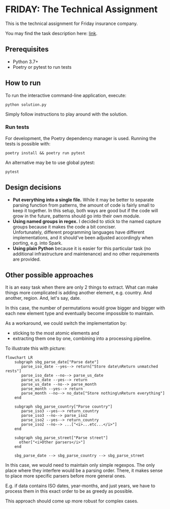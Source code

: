# FRIDAY: The Technical Assignment

This is the technical assignment for Friday insurance company.

You may find the task description here:
[link](https://gist.github.com/frank-kutzey-friday/76f9bf6b5b8901f7a88cab059fe606c9).

## Prerequisites

- Python 3.7+ 
- Poetry or pytest to run tests

## How to run

To run the interactive command-line application, execute:

```shell
python solution.py
```

Simply follow instructions to play around with the solution.

### Run tests

For development, the Poetry dependency manager is used. 
Running the tests is possible with:

```shell
poetry install && poetry run pytest
```

An alternative may be to use global pytest:

```shell
pytest
```

## Design decisions

- **Put everything into a single file.** While it may be better
  to separate parsing function from patterns,
  the amount of code is fairly small to keep it together.
  In this setup, both ways are good but if the code will grow in the future,
  patterns should go into their own module.
- **Using named groups in regex.**
  I decided to stick to the named capture groups because it makes
  the code a bit conciser.   
  Unfortunately, different programming languages have different
  implementations, and it should've been adjusted accordingly when porting,
  e.g. into Spark.
- **Using plain Python** because it is easier for this particular task
  (no additional infrastructure and maintenance) and no other requirements are provided.

## Other possible approaches

It is an easy task when there are only 2 things to extract.
What can make things more complicated is adding another element, e.g. country.
And another, region. And, let's say, date.

In this case, the number of permutations would grow bigger and bigger with each new
element type and eventually become impossible to maintain.

As a workaround, we could switch the implementation by:

- sticking to the most atomic elements and
- extracting them one by one, combining into a processing pipeline.

To illustrate this with picture:

```mermaid
flowchart LR
    subgraph sbg_parse_date["Parse date"]
       parse_iso_date --yes--> return["Store date\nReturn unmatched rests"]
       parse_iso_date --no--> parse_us_date
       parse_us_date --yes--> return
       parse_us_date --no--> parse_month
       parse_month --yes--> return
       parse_month --no--> no_date["Store nothing\nReturn everything"]
    end
    
    subgraph sbg_parse_country["Parse country"]
       parse_iso3 --yes--> return_country
       parse_iso3 --no--> parse_iso2
       parse_iso2 --yes--> return_country
       parse_iso2 --no--> ...["<i>...etc...</i>"]
    end
    
    subgraph sbg_parse_street["Parse street"]
      other["<i>Other parsers</i>"]
    end
    
    sbg_parse_date --> sbg_parse_country --> sbg_parse_street
```

In this case, we would need to maintain only simple regexpos.
The only place where they interfere would be a parsing order.
There, it makes sense to place more specific parsers before more general ones.

E.g. if data contains ISO dates, year-months, and just years,
we have to process them in this exact order to be as greedy as possible.

This approach should come up more robust for complex cases. 
